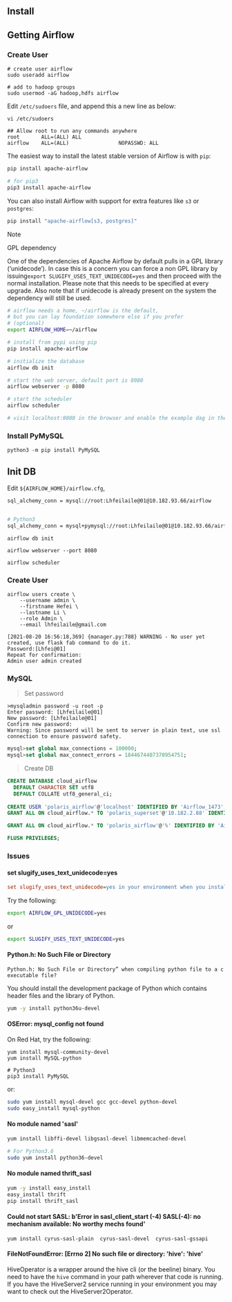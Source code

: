 ## Install

## Getting Airflow

### Create User

```shell
# create user airflow
sudo useradd airflow

# add to hadoop groups
sudo usermod -aG hadoop,hdfs airflow
```

Edit `/etc/sudoers` file, and append this a new line as below:

```shell
vi /etc/sudoers
 
## Allow root to run any commands anywhere
root	   ALL=(ALL) ALL
airflow    ALL=(ALL)                NOPASSWD: ALL
```



The easiest way to install the latest stable version of Airflow is with `pip`:

```sh
pip install apache-airflow

# for pip3
pip3 install apache-airflow
```

You can also install Airflow with support for extra features like `s3` or `postgres`:

```sh
pip install "apache-airflow[s3, postgres]"
```

Note

GPL dependency

One of the dependencies of Apache Airflow by default pulls in a GPL library (‘unidecode’). In case this is a concern you can force a non GPL library by issuing`export SLUGIFY_USES_TEXT_UNIDECODE=yes` and then proceed with the normal installation. Please note that this needs to be specified at every upgrade. Also note that if unidecode is already present on the system the dependency will still be used.

```sh
# airflow needs a home, ~/airflow is the default,
# but you can lay foundation somewhere else if you prefer
# (optional)
export AIRFLOW_HOME=~/airflow

# install from pypi using pip
pip install apache-airflow

# initialize the database
airflow db init

# start the web server, default port is 8080
airflow webserver -p 8080

# start the scheduler
airflow scheduler

# visit localhost:8080 in the browser and enable the example dag in the home page
```



### Install PyMySQL

```shell
python3 -m pip install PyMySQL
```



## Init DB

Edit `${AIRFLOW_HOME}/airflow.cfg`,

```sh
sql_alchemy_conn = mysql://root:Lhfeilaile@01@10.182.93.66/airflow


# Python3 
sql_alchemy_conn = mysql+pymysql://root:Lhfeilaile@01@10.182.93.66/airflow
```



```shell
airflow db init
```



```shell
airflow webserver --port 8080

airflow scheduler
```



### Create User

```shell
airflow users create \
    --username admin \
    --firstname Hefei \
    --lastname Li \
    --role Admin \
    --email lhfeilaile@gmail.com
    
[2021-08-20 16:56:18,369] {manager.py:788} WARNING - No user yet created, use flask fab command to do it.
Password:[Lhfei@01]
Repeat for confirmation:
Admin user admin created
```



### MySQL

> Set password

```shell
>mysqladmin password -u root -p
Enter password: [Lhfeilaile@01]
New password: [Lhfeilaile@01]
Confirm new password: 
Warning: Since password will be sent to server in plain text, use ssl connection to ensure password safety.
```



```sql
mysql>set global max_connections = 100000;
mysql>set global max_connect_errors = 1844674407370954751;
```



> Create DB 

```sql
CREATE DATABASE cloud_airflow
  DEFAULT CHARACTER SET utf8
  DEFAULT COLLATE utf8_general_ci;
  
CREATE USER 'polaris_airflow'@'localhost' IDENTIFIED BY 'Airflow_1473';
GRANT ALL ON cloud_airflow.* TO 'polaris_superset'@'10.182.2.88' IDENTIFIED BY 'Airflow_1473';

GRANT ALL ON cloud_airflow.* TO 'polaris_airflow'@'%' IDENTIFIED BY 'Airflow_1473';

FLUSH PRIVILEGES;
```





### Issues

#### set slugify_uses_text_unidecode=yes

```ini
set slugify_uses_text_unidecode=yes in your environment when you install or upgrade airflow
```

Try the following:

```sh
export AIRFLOW_GPL_UNIDECODE=yes
```

or

```sh
export SLUGIFY_USES_TEXT_UNIDECODE=yes
```



#### Python.h: No Such File or Directory

```
Python.h: No Such File or Directory” when compiling python file to a c executable file?
```

You should install the development package of Python which contains header files and the library of Python.

```sh
yum -y install python36u-devel
```



#### OSError: mysql_config not found

On Red Hat, try the following:

```
yum install mysql-community-devel 
yum install MySQL-python

# Python3 
pip3 install PyMySQL
```

or:

```sh
sudo yum install mysql-devel gcc gcc-devel python-devel
sudo easy_install mysql-python
```



#### No module named 'sasl'

```sh
yum install libffi-devel libgsasl-devel libmemcached-devel

# For Python3.6
sudo yum install python36-devel
```



#### No module named thrift_sasl

```sh
yum -y install easy_install
easy_install thrift
pip install thrift_sasl
```



#### Could not start SASL: b'Error in sasl_client_start (-4) SASL(-4): no mechanism available: No worthy mechs found'

```
yum install cyrus-sasl-plain  cyrus-sasl-devel  cyrus-sasl-gssapi
```



#### FileNotFoundError: [Errno 2] No such file or directory: 'hive': 'hive'

HiveOperator is a wrapper around the hive cli (or the beeline) binary. You need to have the `hive` command in your path wherever that code is running. If you have the HiveServer2 service running in your environment you may want to check out the HiveServer2Operator.